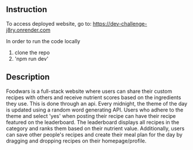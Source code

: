 ## Instruction
To access deployed website, go to: https://dev-challenge-j8ry.onrender.com

In order to run the code locally
1. clone the repo
2. 'npm run dev'

## Description
Foodwars is a full-stack website where users can share their custom recipes with others and receive nutrient scores based on the ingredients they use. This is done through an api.
Every midnight, the theme of the day is updated using a random word generating API.
Users who adhere to the theme and select 'yes' when posting their recipe can have their recipe featured on the leaderboard. The leaderboard displays all recipes in the category and ranks them based on their nutrient value.
Additionally, users can save other people's recipes and create their meal plan for the day by dragging and dropping recipes on their homepage/profile.
